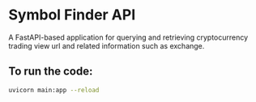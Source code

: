 # Symbol Finder API

A FastAPI-based application for querying and retrieving cryptocurrency trading view url and related information such as exchange.


## To run the code:

```bash
uvicorn main:app --reload